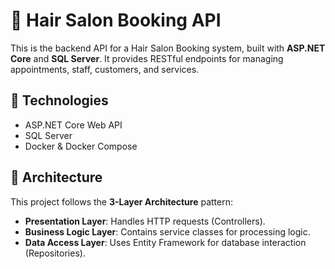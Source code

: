 # 💈 Hair Salon Booking API

This is the backend API for a Hair Salon Booking system, built with **ASP.NET Core** and **SQL Server**. It provides RESTful endpoints for managing appointments, staff, customers, and services.

## 🚀 Technologies

- ASP.NET Core Web API
- SQL Server
- Docker & Docker Compose

## 🧱 Architecture

This project follows the **3-Layer Architecture** pattern:

- **Presentation Layer**: Handles HTTP requests (Controllers).
- **Business Logic Layer**: Contains service classes for processing logic.
- **Data Access Layer**: Uses Entity Framework for database interaction (Repositories).
